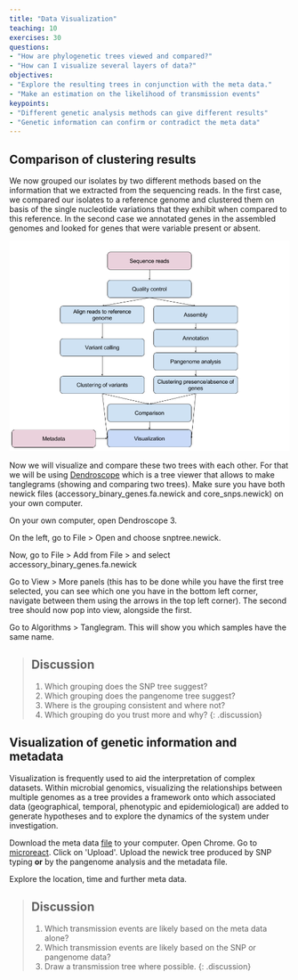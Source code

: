 ```yaml
---
title: "Data Visualization"
teaching: 10
exercises: 30
questions:
- "How are phylogenetic trees viewed and compared?"
- "How can I visualize several layers of data?"
objectives:
- "Explore the resulting trees in conjunction with the meta data."
- "Make an estimation on the likelihood of transmission events"
keypoints:
- "Different genetic analysis methods can give different results"
- "Genetic information can confirm or contradict the meta data"
---
```


## Comparison of clustering results

We now grouped our isolates by two different methods based on the information that we extracted from the sequencing reads.
In the first case, we compared our isolates to a reference genome and clustered them on basis of the single nucleotide variations that they exhibit when compared to this reference. In the second case we annotated genes in the assembled genomes and looked for genes that were variable present or absent.

![workflow](../fig/Workflow.png)


Now we will visualize and compare these two trees with each other. For that we will be using [Dendroscope](http://dendroscope.org/) which is a tree viewer that allows to make tanglegrams (showing and comparing two trees). Make sure you have both newick files (accessory_binary_genes.fa.newick and core_snps.newick) on your own computer. 

On your own computer, open Dendroscope 3.

On the left, go to File > Open and choose snptree.newick.

Now, go to File > Add from File > and select accessory_binary_genes.fa.newick
 
Go to View > More panels (this has to be done while you have the first tree selected, you can see which one you have in the bottom left corner, navigate between them using the arrows in the top left corner). The second tree should now pop into view, alongside the first.

Go to Algorithms > Tanglegram. This will show you which samples have the same name.

> ## Discussion
>
> 1. Which grouping does the SNP tree suggest?
> 2. Which grouping does the pangenome tree suggest?
> 3. Where is the grouping consistent and where not?
> 4. Which grouping do you trust more and why?
{: .discussion}


## Visualization of genetic information and metadata

Visualization is frequently used to aid the interpretation of complex datasets. Within microbial genomics, visualizing the relationships between multiple genomes as a tree provides a framework onto which associated data (geographical, temporal, phenotypic and epidemiological) are added to generate hypotheses and to explore the dynamics of the system under investigation.

Download the meta data [file](../files/meta.csv) to your computer. Open Chrome. Go to [microreact](https://microreact.org/). Click on 'Upload'. Upload the newick tree produced by SNP typing **or** by the pangenome analysis and the metadata file.

Explore the location, time and further meta data.

> ## Discussion
>
> 1. Which transmission events are likely based on the meta data alone?
> 2. Which transmission events are likely based on the SNP or pangenome data?
> 3. Draw a transmission tree where possible.
{: .discussion}


